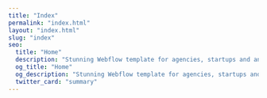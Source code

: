 ```yaml
---
title: "Index"
permalink: "index.html"
layout: "index.html"
slug: "index"
seo:
  title: "Home"
  description: "Stunning Webflow template for agencies, startups and any kind of business. 5 landing pages, CMS based portfolio and blog, many useful sections and much more."
  og_title: "Home"
  og_description: "Stunning Webflow template for agencies, startups and any kind of business. 5 landing pages, CMS based portfolio and blog, many useful sections and much more."
  twitter_card: "summary"
---
```


